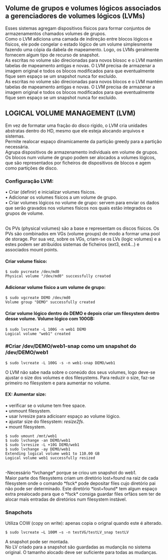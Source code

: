 ## Volume de grupos e volumes lógicos associados a gerenciadores de volumes lógicos (LVMs)
Esses sistemas agregam dispositivos físicos para formar conjuntos de armazenamentos chamados volumes de grupos.
<br />
Como o LVM adiciona uma camada de indireção entre blocos lógicos e físicos, ele pode congelar o estado lógico de um volume simplesmente fazendo uma cópia da dabela de mapeamento. Logo, os LVMs geralmente fornecem algum tipo de recurso de snapshot.
<br />
As escritas no volume são direcionadas para novos blosoc e o LVM mantém tabelas de mapeamento antigas e novas. O LVM precisa de armazenar a imagem original e todos os blocos modificados para que eventualmente fique sem espaço se um snapshot nunca for excluído.
<br />
As escritas no volume são direcionadas para novos blocos e o LVM mantém tabelas de mapeamento antigas e novas. O LVM precisa de armazenar a imagem original e todos os blocos modificados para que eventualmente fique sem espaço se um snapshot nunca for excluído.

## LOGICAL VOLUME MANAGEMENT (LVM)
Em vez de formatar uma fração do disco rígido, o LVM cria unidades abstratas dentro do HD, mesmo que ele esteja alocando arquivos e sistemas.
<br />
Permite realocar espaço dinamicamente da partição greedy para a partição necessária.
<br />
Agrupa dispositivos de armazenamento individuais em volume de grupos. Os blocos num volume de grupo podem ser alocados a volumes lógicos, que são representados por ficheiros de dispositivos de blocos e agem como partições de disco.

### Configuração LVM:
• Criar (definir) e inicializar volumes físicos. <br />
• Adicionar os volumes físicos a um volume de grupo. <br />
• Criar volumes lógicos no volume de grupo: servem para enviar os dados que serão gravados nos volumes físicos nos quais estão integrados os grupos de volume. <br /><br />

Os PVs (physical volumes) são a base e representam os discos físicos. Os PVs são combinados em VGs (volume groups) de modo a formar uma pool de storage. Por sua vez, sobre os VGs, criam-se os LVs (logic volumes) e a estes podem ser atribuídos sistemas de ficheiros (ext3, ext4…) e associados mount points.

#### Criar volume físico:
	
	$ sudo pvcreate /dev/md0
	Physical volume "/dev/md0" successfully created

#### Adicionar volume físico a um volume de grupo:

	$ sudo vgcreate DEMO /dev/md0
	Volume group "DEMO" successfully created

#### Criar volume lógico dentro do DEMO e depois criar um filesystem dentro desse volume. Volume lógico com 100GB:

	$ sudo lvcreate -L 100G -n web1 DEMO
	Logical volume "web1" created

### #Criar /dev/DEMO/web1-snap como um snapshot do /dev/DEMO/web1
	$ sudo lvcreate -L 100G -s -n web1-snap DEMO/web1

O LVM não sabe nada sobre o coneúdo dos seus volumes, logo deve-se ajustar o size dos volumes e dos filesystems. Para reduzir o size, faz-se primeiro no filesystem e para aumentar no volume.
#### EX: Aumentar size:
• verificar se o volume tem free space. <br />
• unmount filesystem. <br />
• usar lvresize para adicioanr espaço ao volume lógico. <br />
• ajustar size do filesystem: *resize2fs*. <br />
• mount filesystem. <br />

	$ sudo umount /mnt/web1
	$ sudo lvchange -an DEMO/web1
	$ sudo lvresize -L +10G DEMO/web1
	$ sudo lvchange -ay DEMO/web1
	Extending logical volume web1 to 110.00 GB
	Logical volume web1 successfully resized
<br />
	-Necessário *lvchange* porque se criou um snapshot do web1.
<br />
Maior parte dos filesystems criam um diretório lost+found na raiz de cada filesystem onde o comando *fsck* pode depositar files cujo diretório pai não pode ser determinado. Este diretório *lost+found* tem algum espaço extra prealocado para que o *fsck* consiga guardar files orfãos sem ter de alocar mais entradas de diretórios num filesystem instável.

### Snapchots
Utiliza COW (copy on write): apenas copia o orignal quando este é alterado.

	$ sudo lvcreate –L 100M –s -n testVG/testLV_snap testLV

A snapshot pode ser montada.
<br />
No LV criado para a snapshot são guardadas as mudançãs no sistema original. O tamanho alocado deve ser suficiente para todas as mudanças.
